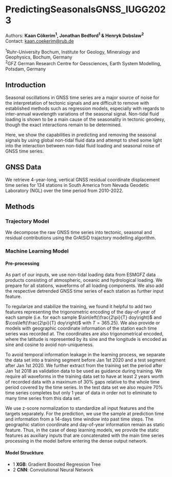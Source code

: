 # PredictingSeasonalsGNSS_IUGG2023
Authors: **Kaan Cökerim<sup>1</sup>, Jonathan Bedford<sup>1</sup> & Henryk Dobslaw<sup>2</sup>**\
Contact: kaan.coekerim@rub.de

<sup>1</sup>Ruhr-University Bochum, Institute for Geology, Mineralogy and Geophysics, Bochum, Germany\
<sup>2</sup>GFZ German Research Centre for Geosciences, Earth System Modelling, Potsdam, Germany

## Introduction
Seasonal oscillations in GNSS time series are a major source of noise for the interpretation of tectonic signals and are difficult to remove with established methods such as regression models, especially with regards to inter-annual wavelength variations of the seasonal signal. Non-tidal fluid loading is shown to be a main cause of the seasonality in tectonic geodesy, though the exact interactions remain to be determined.

Here, we show the capabilities in predicting and removing the seasonal signals by using global non-tidal fluid data and attempt to shed some light into the interaction between non-tidal fluid loading and seasonal noise of GNSS time series.

## GNSS Data
We retrieve 4-year-long, vertical GNSS residual coordinate displacement time series for 134 stations in South America from Nevada Geodetic Laboratory (NGL) over the time period from 2010-2022. 

## Methods
### Trajectory Model
We decompose the raw GNSS time series into tectonic, seasonal and residual contributions using the GrAtSiD trajactory modelling algorithm.

### Machine Learning Model
#### Pre-processing
As part of our inputs, we use non-tidal loading data from ESMGFZ data products consisting of atmospheric, oceanic and hydrological loading. We prepare for all stations, waveforms of all loading components. We also add the respective detrended GNSS time series of each station as further input feature.

To regularize and stabilize the training, we found it helpful to add two features representing the trigonometric encoding of the day-of-year of each sample (i.e. for each sample $\sin\left(\frac{2\pi}{T} doy\right)$ and $\cos\left(\frac{2\pi}{T} doy\right)$ with $T=365.25$). We also provide or models with geographic coordinate information of the station each time series was recorded at. The coordinates are also trigonometrical encoded, where the latitude is represented by its sine and the longitude is encoded as sine and cosine to avoid non-uniqueness.

To avoid temporal information leakage in the learning process, we separate the data set into a training segment before Jan 1st 2020 and a test segment after Jan 1st 2020. We further extract from the training set the period after Jan 1st 2018 as validation data to be used as guidance during training. We require all waveforms in the training data set to have at least 2 years worth of recorded data with a maximum of 30% gaps relative to the whole time period covered by the time series. In the test data set we also require 70% time series completes but only 1 year of data in order not to eliminate to many time series from this data set. 

We use z-score normalization to standardize all input features and the targets separately. For the prediction, we use the sample at prediction time and information from a 14-days time window into past time steps. The geographic station coordinate and day-of-year information remain as static feature. Thus, in the case of deep learning models, we provide the static features as auxiliary inputs that are concatenated with the main time series processing in the model before entering the dense output network.

#### Model Struckture
- 1 **XGB**: Gradient Boosted Regression Tree
- 2 **CNN**: Convolutional Neural Network 

